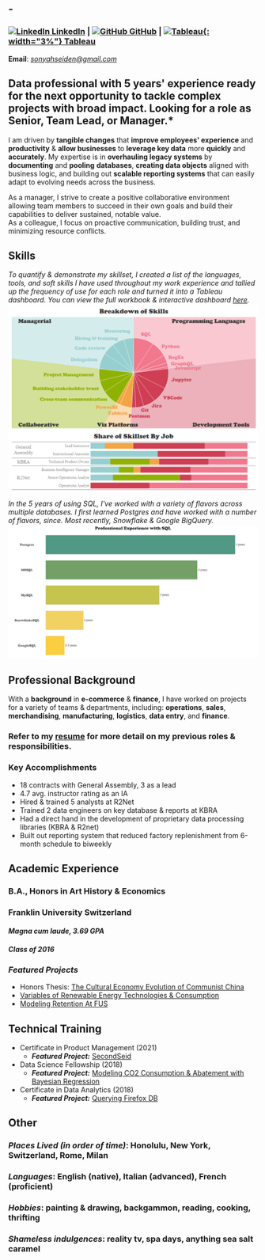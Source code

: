 ## -

### [![LinkedIn](https://i.stack.imgur.com/gVE0j.png) LinkedIn](https://www.linkedin.com/in/sonyahseiden/) | [![GitHub](https://i.stack.imgur.com/tskMh.png) GitHub](https://github.com/sonyah-hawaii) | [![Tableau](https://logowik.com/content/uploads/images/tableau-software.jpg){: width="3%"} Tableau](https://public.tableau.com/app/profile/sonyah/vizzes)   
**Email**: *sonyahseiden@gmail.com*   

## Data professional with 5 years' experience ready for the next opportunity to tackle complex projects with broad impact. Looking for a role as Senior, Team Lead, or Manager.*

I am driven by **tangible changes** that **improve employees' experience** and **productivity** & **allow businesses** to **leverage key data** more **quickly** and **accurately**. My expertise is in **overhauling legacy systems** by **documenting** and **pooling** **databases**, **creating data objects** aligned with business logic, and building out **scalable reporting systems** that can easily adapt to evolving needs across the business.   
   
As a manager, I strive to create a positive collaborative environment allowing team members to succeed in their own goals and build their capabilities to deliver sustained, notable value.   
As a colleague, I focus on proactive communication, building trust, and minimizing resource conflicts.   
    
## **Skills**
*To quantify & demonstrate my skillset, I created a list of the languages, tools, and soft skills I have used throughout my work experience and tallied up the frequency of use for each role and turned it into a Tableau dashboard. You can view the full workbook & interactive dashboard [here](https://public.tableau.com/views/SkillsDashboard_17017951188280/Dashboard1?:language=en-US&publish=yes&:display_count=n&:origin=viz_share_link).*   
![Skills](/assets/skills_dash.png)   
    
*In the 5 years of using SQL, I've worked with a variety of flavors across multiple databases. I first learned Postgres and have worked with a number of flavors, since. Most recently, Snowflake & Google BigQuery.*   
![SQL](/assets/sql.png)
   
## **Professional Background**  
With a **background** in **e-commerce** & **finance**, I have worked on projects for a variety of teams & departments, including: **operations**, **sales**, **merchandising**, **manufacturing**, **logistics**, **data entry**, and **finance**.   

### Refer to my [resume](./assets/Sonyah%20G%20Seiden%20-%20Resume.pdf) for more detail on my previous roles & responsibilities.

### **Key Accomplishments**
- 18 contracts with General Assembly, 3 as a lead
- 4.7 avg. instructor rating as an IA
- Hired & trained 5 analysts at R2Net
- Trained 2 data engineers on key database & reports at KBRA
- Had a direct hand in the development of proprietary data processing libraries (KBRA & R2net)
- Built out reporting system that reduced factory replenishment from 6-month schedule to biweekly

## **Academic Experience**
### B.A., Honors in Art History & Economics
### Franklin University Switzerland
#### *Magna cum laude, 3.69 GPA*
#### *Class of 2016*
### **_Featured Projects_**
- Honors Thesis: [The Cultural Economy Evolution of Communist China](https://www.dropbox.com/s/gsgqfrrfpdt7qh1/Senior%20Project.pdf?dl=0)
- [Variables of Renewable Energy Technologies & Consumption](https://drive.google.com/file/d/0Bzl5OOP0E_4ld2dhYmhoTzVnYUE/view?resourcekey=0-owW0jMXz2Rw2ryLsqcmWJg)
- [Modeling Retention At FUS](https://www.slideshare.net/SonyahSeiden/retention-at-fus-63031477)

## **Technical Training**
- Certificate in Product Management (2021)
  - **_Featured Project:_** [SecondSeid](https://docs.google.com/presentation/d/1QKnIY2CV-IryE60fJK4vqi5bh5KWzC5ZHBQ_wkm0OpU/edit?usp=sharing)
- Data Science Fellowship (2018)
  - **_Featured Project:_** [Modeling CO2 Consumption & Abatement with Bayesian Regression](https://github.com/sonyah-hawaii/Capstone)
- Certificate in Data Analytics (2018)
  - **_Featured Project:_** [Querying Firefox DB](https://github.com/sonyah-hawaii/SQL_Queries)

## **Other**
### *Places Lived (in order of time)*: Honolulu, New York, Switzerland, Rome, Milan
### *Languages*: English (native), Italian (advanced), French (proficient)
### *Hobbies*: painting & drawing, backgammon, reading, cooking, thrifting
### *Shameless indulgences*: reality tv, spa days, anything sea salt caramel